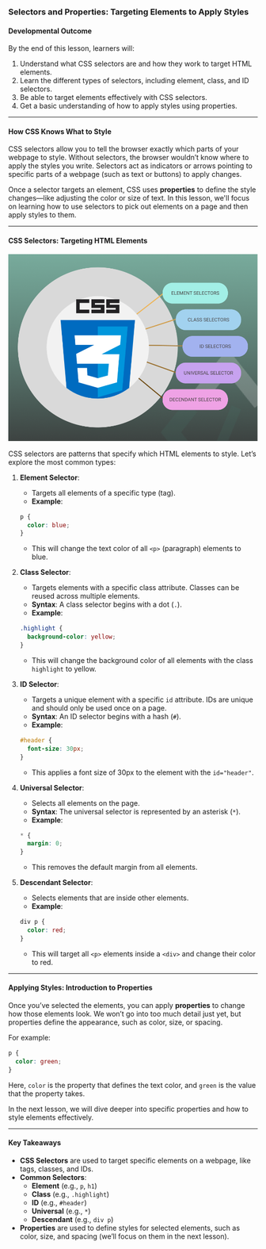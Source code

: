 ### **Selectors and Properties: Targeting Elements to Apply Styles**

#### **Developmental Outcome**  
By the end of this lesson, learners will:  
1. Understand what CSS selectors are and how they work to target HTML elements.  
2. Learn the different types of selectors, including element, class, and ID selectors.  
3. Be able to target elements effectively with CSS selectors.  
4. Get a basic understanding of how to apply styles using properties.  

---

#### **How CSS Knows What to Style**  

CSS selectors allow you to tell the browser exactly which parts of your webpage to style. Without selectors, the browser wouldn’t know where to apply the styles you write. Selectors act as indicators or arrows pointing to specific parts of a webpage (such as text or buttons) to apply changes.  

Once a selector targets an element, CSS uses **properties** to define the style changes—like adjusting the color or size of text. In this lesson, we'll focus on learning how to use selectors to pick out elements on a page and then apply styles to them.  

---

#### **CSS Selectors: Targeting HTML Elements**

<img src="./Assets/selector.png" alt="CSS Selectors">

CSS selectors are patterns that specify which HTML elements to style. Let’s explore the most common types:

1. **Element Selector**:  
   - Targets all elements of a specific type (tag).
   - **Example**:  
   ```css
   p {
     color: blue;
   }
   ```
   - This will change the text color of all `<p>` (paragraph) elements to blue.

2. **Class Selector**:  
   - Targets elements with a specific class attribute. Classes can be reused across multiple elements.
   - **Syntax**: A class selector begins with a dot (`.`).
   - **Example**:  
   ```css
   .highlight {
     background-color: yellow;
   }
   ```
   - This will change the background color of all elements with the class `highlight` to yellow.

3. **ID Selector**:  
   - Targets a unique element with a specific `id` attribute. IDs are unique and should only be used once on a page.
   - **Syntax**: An ID selector begins with a hash (`#`).
   - **Example**:  
   ```css
   #header {
     font-size: 30px;
   }
   ```
   - This applies a font size of 30px to the element with the `id="header"`.

4. **Universal Selector**:  
   - Selects all elements on the page.
   - **Syntax**: The universal selector is represented by an asterisk (`*`).
   - **Example**:  
   ```css
   * {
     margin: 0;
   }
   ```
   - This removes the default margin from all elements.

5. **Descendant Selector**:  
   - Selects elements that are inside other elements.
   - **Example**:  
   ```css
   div p {
     color: red;
   }
   ```
   - This will target all `<p>` elements inside a `<div>` and change their color to red.

---

#### **Applying Styles: Introduction to Properties**  

Once you’ve selected the elements, you can apply **properties** to change how those elements look. We won’t go into too much detail just yet, but properties define the appearance, such as color, size, or spacing.  

For example:
```css
p {
  color: green;
}
```
Here, `color` is the property that defines the text color, and `green` is the value that the property takes.

In the next lesson, we will dive deeper into specific properties and how to style elements effectively.

---

#### **Key Takeaways**  

- **CSS Selectors** are used to target specific elements on a webpage, like tags, classes, and IDs.
- **Common Selectors**:
  - **Element** (e.g., `p`, `h1`)
  - **Class** (e.g., `.highlight`)
  - **ID** (e.g., `#header`)
  - **Universal** (e.g., `*`)
  - **Descendant** (e.g., `div p`)
- **Properties** are used to define styles for selected elements, such as color, size, and spacing (we’ll focus on them in the next lesson).
